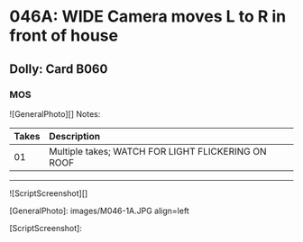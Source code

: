 # 046A: WIDE Camera moves L to R in front of house

## Dolly: Card B060

### MOS

![GeneralPhoto][]
Notes: 

| Takes | Description |
|:---|:----|
| 01 | Multiple takes; WATCH FOR LIGHT FLICKERING ON ROOF |

----

![ScriptScreenshot][]


[GeneralPhoto]:  images/M046-1A.JPG align=left

[ScriptScreenshot]: 